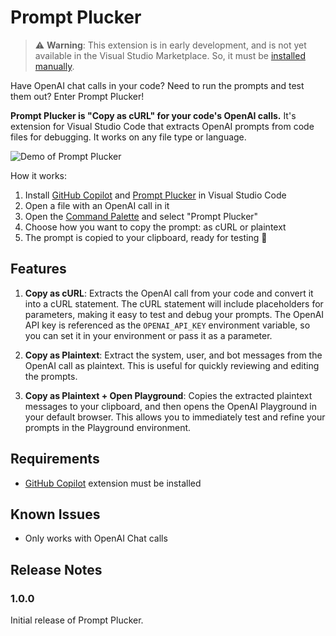 # Prompt Plucker

> ⚠️ **Warning**: This extension is in early development, and is not yet available in the Visual Studio Marketplace. So, it must be [installed manually](https://code.visualstudio.com/api/get-started/your-first-extension).

Have OpenAI chat calls in your code? Need to run the prompts and test them out? Enter Prompt Plucker!

**Prompt Plucker is "Copy as cURL" for your code's OpenAI calls.** It's extension for Visual Studio Code that extracts OpenAI prompts from code files for debugging. It works on any file type or language.

![Demo of Prompt Plucker](images/demo.gif)

How it works:
1. Install [GitHub Copilot](https://github.com/features/copilot) and [Prompt Plucker](https://code.visualstudio.com/api/get-started/your-first-extension) in Visual Studio Code
2. Open a file with an OpenAI call in it
3. Open the [Command Palette](https://docs.github.com/en/codespaces/reference/using-the-vs-code-command-palette-in-codespaces) and select "Prompt Plucker"
4. Choose how you want to copy the prompt: as cURL or plaintext
5. The prompt is copied to your clipboard, ready for testing 🎉

## Features

1. **Copy as cURL**: Extracts the OpenAI call from your code and convert it into a cURL statement. The cURL statement will include placeholders for parameters, making it easy to test and debug your prompts. The OpenAI API key is referenced as the `OPENAI_API_KEY` environment variable, so you can set it in your environment or pass it as a parameter.

2. **Copy as Plaintext**: Extract the system, user, and bot messages from the OpenAI call as plaintext. This is useful for quickly reviewing and editing the prompts.

3. **Copy as Plaintext + Open Playground**: Copies the extracted plaintext messages to your clipboard, and then opens the OpenAI Playground in your default browser. This allows you to immediately test and refine your prompts in the Playground environment.

## Requirements

* [GitHub Copilot](https://github.com/features/copilot) extension must be installed

## Known Issues

* Only works with OpenAI Chat calls

## Release Notes

### 1.0.0

Initial release of Prompt Plucker.
